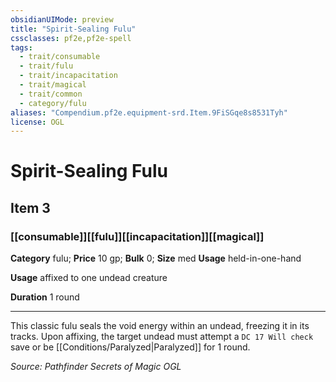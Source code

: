 ```yaml
---
obsidianUIMode: preview
title: "Spirit-Sealing Fulu"
cssclasses: pf2e,pf2e-spell
tags:
  - trait/consumable
  - trait/fulu
  - trait/incapacitation
  - trait/magical
  - trait/common
  - category/fulu
aliases: "Compendium.pf2e.equipment-srd.Item.9FiSGqe8s8531Tyh"
license: OGL
---
```

# Spirit-Sealing Fulu
## Item 3
### [[consumable]][[fulu]][[incapacitation]][[magical]]

**Category** fulu; 
**Price** 10 gp; 
**Bulk** 0; **Size** med
**Usage** held-in-one-hand

**Usage** affixed to one undead creature

**Duration** 1 round

* * *

This classic fulu seals the void energy within an undead, freezing it in its tracks. Upon affixing, the target undead must attempt a `DC 17 Will check` save or be [[Conditions/Paralyzed|Paralyzed]] for 1 round.

*Source: Pathfinder Secrets of Magic*
*OGL*